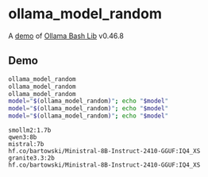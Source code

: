 # ollama_model_random

A [demo](../README.md#demos) of [Ollama Bash Lib](https://github.com/attogram/ollama-bash-lib) v0.46.8

## Demo

```bash
ollama_model_random
ollama_model_random
ollama_model_random
model="$(ollama_model_random)"; echo "$model"
model="$(ollama_model_random)"; echo "$model"
model="$(ollama_model_random)"; echo "$model"
```
```
smollm2:1.7b
qwen3:8b
mistral:7b
hf.co/bartowski/Ministral-8B-Instruct-2410-GGUF:IQ4_XS
granite3.3:2b
hf.co/bartowski/Ministral-8B-Instruct-2410-GGUF:IQ4_XS
```
